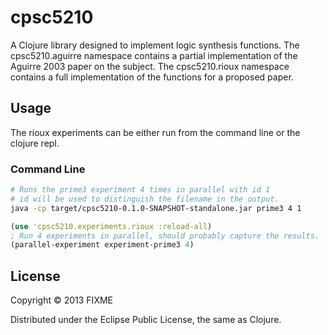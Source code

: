 # cpsc5210

A Clojure library designed to implement logic synthesis functions. The 
cpsc5210.aguirre namespace contains a partial implementation of the Aguirre
2003 paper on the subject. The cpsc5210.rioux namespace contains a full
implementation of the functions for a proposed paper.

## Usage
The rioux experiments can be either run from the command line or the
clojure repl.

### Command Line

```bash
# Runs the prime3 experiment 4 times in parallel with id 1
# id will be used to distinguish the filename in the output.
java -cp target/cpsc5210-0.1.0-SNAPSHOT-standalone.jar prime3 4 1
```

```clojure
(use 'cpsc5210.experiments.rioux :reload-all)
; Run 4 experiments in parallel, should probably capture the results.
(parallel-experiment experiment-prime3 4)
```

## License

Copyright © 2013 FIXME

Distributed under the Eclipse Public License, the same as Clojure.
